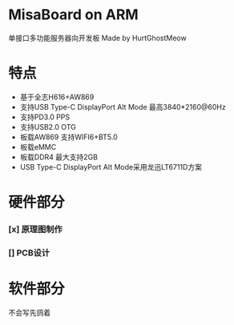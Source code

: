 # MisaBoard on ARM
单接口多功能服务器向开发板
Made by HurtGhostMeow

# 特点
- 基于全志H616+AW869
- 支持USB Type-C DisplayPort Alt Mode 最高3840*2160@60Hz
- 支持PD3.0 PPS
- 支持USB2.0 OTG
- 板载AW869 支持WIFI6+BT5.0
- 板载eMMC
- 板载DDR4 最大支持2GB
- USB Type-C DisplayPort Alt Mode采用龙迅LT6711D方案

# 硬件部分
### [x] 原理图制作
### [] PCB设计

# 软件部分
不会写先鸽着

